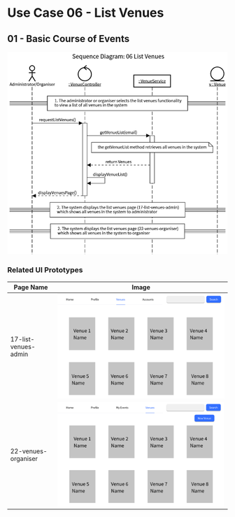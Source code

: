 # Use Case 06 - List Venues
## 01 - Basic Course of Events

![List Venues - Basic Course of Events](/02-analysis/usecases/images/06-use-case-ListVenues.png)


### Related UI Prototypes
| Page Name              | Image                                                                 |
|------------------------|-----------------------------------------------------------------------|
| 17-list-venues-admin | ![17-list-venues-admin](/01-requirements/UI/17-list-venues-admin.png) |
| 22-venues-organiser | ![22-venues-organiser](/01-requirements/UI/22-venues-organiser.png)     |
